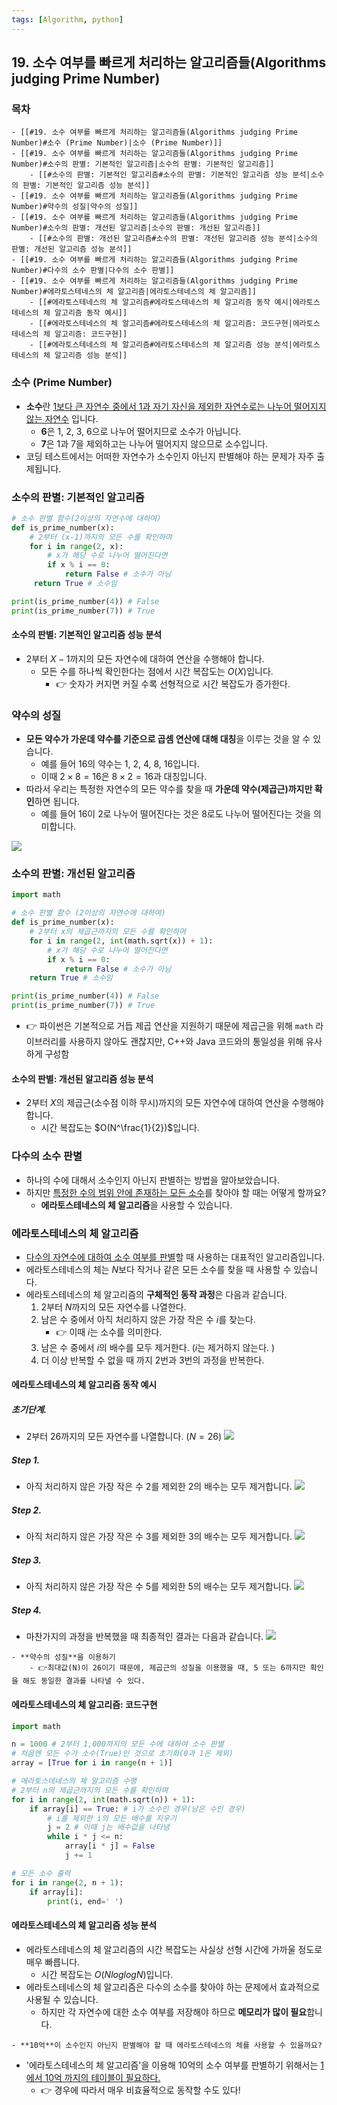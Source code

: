```yaml
---
tags: [Algorithm, python]
---
```


## 19. 소수 여부를 빠르게 처리하는 알고리즘들(Algorithms judging Prime Number)

### 목차
```ad-note
- [[#19. 소수 여부를 빠르게 처리하는 알고리즘들(Algorithms judging Prime Number)#소수 (Prime Number)|소수 (Prime Number)]]
- [[#19. 소수 여부를 빠르게 처리하는 알고리즘들(Algorithms judging Prime Number)#소수의 판별: 기본적인 알고리즘|소수의 판별: 기본적인 알고리즘]]
	- [[#소수의 판별: 기본적인 알고리즘#소수의 판별: 기본적인 알고리즘 성능 분석|소수의 판별: 기본적인 알고리즘 성능 분석]]
- [[#19. 소수 여부를 빠르게 처리하는 알고리즘들(Algorithms judging Prime Number)#약수의 성질|약수의 성질]]
- [[#19. 소수 여부를 빠르게 처리하는 알고리즘들(Algorithms judging Prime Number)#소수의 판별: 개선된 알고리즘|소수의 판별: 개선된 알고리즘]]
	- [[#소수의 판별: 개선된 알고리즘#소수의 판별: 개선된 알고리즘 성능 분석|소수의 판별: 개선된 알고리즘 성능 분석]]
- [[#19. 소수 여부를 빠르게 처리하는 알고리즘들(Algorithms judging Prime Number)#다수의 소수 판별|다수의 소수 판별]]
- [[#19. 소수 여부를 빠르게 처리하는 알고리즘들(Algorithms judging Prime Number)#에라토스테네스의 체 알고리즘|에라토스테네스의 체 알고리즘]]
	- [[#에라토스테네스의 체 알고리즘#에라토스테네스의 체 알고리즘 동작 예시|에라토스테네스의 체 알고리즘 동작 예시]]
	- [[#에라토스테네스의 체 알고리즘#에라토스테네스의 체 알고리즘: 코드구현|에라토스테네스의 체 알고리즘: 코드구현]]
	- [[#에라토스테네스의 체 알고리즘#에라토스테네스의 체 알고리즘 성능 분석|에라토스테네스의 체 알고리즘 성능 분석]]
```


### 소수 (Prime Number)
- **소수**란 <u>1보다 큰 자연수 중에서 1과 자기 자신을 제외한 자연수로는 나누어 떨어지지 않는 자연수</u> 입니다. 
	- **6**은 1, 2, 3, 6으로 나누어 떨어지므로 소수가 아닙니다. 
	- **7**은 1과 7을 제외하고는 나누어 떨어지지 않으므로 소수입니다. 
- 코딩 테스트에서는 어떠한 자연수가 소수인지 아닌지 판별해야 하는 문제가 자주 출제됩니다. 

### 소수의 판별: 기본적인 알고리즘
```python
# 소수 판별 함수(2이상의 자연수에 대하여)
def is_prime_number(x):
	# 2부터 (x-1)까지의 모든 수를 확인하며
	for i in range(2, x):
		# x가 해당 수로 나누어 떨어진다면
		if x % i == 0:
			return False # 소수가 아님
	 return True # 소수임

print(is_prime_number(4)) # False
print(is_prime_number(7)) # True

```

#### 소수의 판별: 기본적인 알고리즘 성능 분석
- 2부터 $X-1$까지의 모든 자연수에 대하여 연산을 수행해야 합니다. 
	- 모든 수를 하나씩 확인한다는 점에서 시간 복잡도는 $O(X)$입니다. 
		- 👉 숫자가 커지면 커질 수록 선형적으로 시간 복잡도가 증가한다.


### 약수의 성질 
- **모든 약수가 가운데 약수를 기준으로 곱셈 연산에 대해 대칭**을 이루는 것을 알 수 있습니다. 
	- 예를 들어 16의 약수는 1, 2, 4, 8, 16입니다.
	- 이때 $2 \times 8 = 16$은  $8 \times 2 = 16$과 대칭입니다. 
- 따라서 우리는 특정한 자연수의 모든 약수를 찾을 때 **가운데 약수(제곱근)까지만 확인**하면 됩니다. 
	- 예를 들어 16이 2로 나누어 떨어진다는 것은 8로도 나누어 떨어진다는 것을 의미합니다. 

![](19.%20Algorithms%20judging%20Prime%20Number_.png)


### 소수의 판별: 개선된 알고리즘
```python
import math

# 소수 판별 함수 (2이상의 자연수에 대하여)
def is_prime_number(x):
	# 2부터 x의 제곱근까지의 모든 수를 확인하며
	for i in range(2, int(math.sqrt(x)) + 1):
		# x가 해당 수로 나누어 떨어진다면
		if x % i == 0:
			return False # 소수가 아님
	return True # 소수임

print(is_prime_number(4)) # False
print(is_prime_number(7)) # True
```
- 👉 파이썬은 기본적으로 거듭 제곱 연산을 지원하기 때문에 제곱근을 위해 `math` 라이브러리를 사용하지 않아도 괜찮지만,  C++와 Java 코드와의 통일성을 위해 유사하게 구성함

#### 소수의 판별: 개선된 알고리즘 성능 분석
- 2부터 $X$의 제곱근(소수점 이하 무시)까지의 모든 자연수에 대하여 연산을 수행해야 합니다. 
	- 시간 복잡도는 $O(N^\frac{1}{2})$입니다.

### 다수의 소수 판별
- 하나의 수에 대해서 소수인지 아닌지 판별하는 방법을 알아보았습니다.
- 하지만 <u>특정한 수의 범위 안에 존재하는 모든 소수</u>를 찾아야 할 때는 어떻게 할까요?
	- **에라토스테네스의 체 알고리즘**을 사용할 수 있습니다. 


### 에라토스테네스의 체 알고리즘
- <u>다수의 자연수에 대하여 소수 여부를 판별</u>할 때 사용하는 대표적인 알고리즘입니다. 
- 에라토스테네스의 체는 $N$보다 작거나 같은 모든 소수를 찾을 때 사용할 수 있습니다. 
- 에라토스테네스의 체 알고리즘의 **구체적인 동작 과정**은 다음과 같습니다. 
	1. $2$부터 $N$까지의 모든 자연수를 나열한다. 
	2. 남은 수 중에서 아직 처리하지 않은 가장 작은 수 $i$를 찾는다.
		- 👉 이때 $i$는 소수를 의미한다.
	3. 남은 수 중에서 $i$의 배수를 모두 제거한다. ($i$는 제거하지 않는다. )
	4. 더 이상 반복할 수 없을 때 까지 2번과 3번의 과정을 반복한다. 


#### 에라토스테네스의 체 알고리즘 동작 예시 
##### 초기단계.
- 2부터 26까지의 모든 자연수를 나열합니다. ($N = 26$)
![](19.%20Algorithms%20judging%20Prime%20Number_-1.png)

##### Step 1. 
- 아직 처리하지 않은 가장 작은 수 2를 제외한 2의 배수는 모두 제거합니다. 
![](19.%20Algorithms%20judging%20Prime%20Number_-2.png)

##### Step 2. 
- 아직 처리하지 않은 가장 작은 수 3를 제외한 3의 배수는 모두 제거합니다. 
![](19.%20Algorithms%20judging%20Prime%20Number_-3.png)

##### Step 3. 
- 아직 처리하지 않은 가장 작은 수 5를 제외한 5의 배수는 모두 제거합니다. 
![](19.%20Algorithms%20judging%20Prime%20Number_-4.png)

##### Step 4. 
- 마찬가지의 과정을 반복했을 때 최종적인 결과는 다음과 같습니다. 
![](19.%20Algorithms%20judging%20Prime%20Number_-4.png)

```ad-hint
- **약수의 성질**을 이용하기
	- 👉최대값(N)이 26이기 때문에, 제곱근의 성질을 이용했을 때, 5 또는 6까지만 확인을 해도 동일한 결과를 나타낼 수 있다.  
```

#### 에라토스테네스의 체 알고리즘: 코드구현
```python
import math

n = 1000 # 2부터 1,000까지의 모든 수에 대하여 소수 판별
# 처음엔 모든 수가 소수(True)인 것으로 초기화(0과 1은 제외)
array = [True for i in range(n + 1)]

# 에라토스테네스의 체 알고리즘 수행
# 2부터 n의 제곱근까지의 모든 수를 확인하며
for i in range(2, int(math.sqrt(n)) + 1):
	if array[i] == True: # i가 소수인 경우(남은 수인 경우)
		# i를 제외한 i의 모든 배수를 지우기
		j = 2 # 이때 j는 배수값을 나타냄
		while i * j <= n:
			array[i * j] = False
			j += 1

# 모든 소수 출력
for i in range(2, n + 1):
	if array[i]:
		print(i, end=' ')
```

#### 에라토스테네스의 체 알고리즘 성능 분석
- 에라토스테네스의 체 알고리즘의 시간 복잡도는 사실상 선형 시간에 가까울 정도로 매우 빠릅니다. 
	- 시간 복잡도는 $O(NloglogN)$입니다. 
- 에라토스테네스의 체 알고리즘은 다수의 소수를 찾아야 하는 문제에서 효과적으로 사용될 수 있습니다. 
	- 하지만 각 자연수에 대한 소수 여부를 저장해야 하므로 **메모리가 많이 필요**합니다.

 ```ad-question
 - **10억**이 소수인지 아닌지 판별해야 할 때 에라토스테네스의 체를 사용할 수 있을까요?
```

- '에라토스테네스의 체 알고리즘'을 이용해 10억의 소수 여부를 판별하기 위해서는 <u>1에서 10억 까지의 테이블이 필요하다.</u>
	- 👉 경우에 따라서 매우 비효율적으로 동작할 수도 있다!
